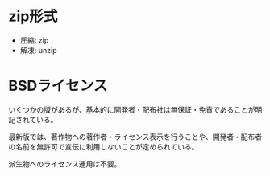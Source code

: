 # zip形式

- 圧縮: zip 
- 解凍: unzip

# BSDライセンス

いくつかの版があるが、基本的に開発者・配布社は無保証・免責であることが明記されている。

最新版では、著作物への著作者・ライセンス表示を行うことや、開発者・配布者の名前を無許可で宣伝に利用しないことが定められている。

派生物へのライセンス運用は不要。

